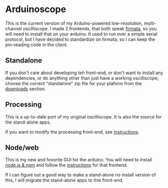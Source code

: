 # Arduinoscope

This is the current version of my Arduino-powered low-resolution, multi-channel oscilliscope. I made 2 frontends, that both speak [firmata](http://firmata.org/wiki/Download#Arduino.2FWiring), so you will need to install that on your arduino. It used to run over a simple serial protocol, but I have decided to standardize on firmata, so I can keep the pin-reading code in the client.

## Standalone

If you don't care about developing teh front-end, or don't want to install any dependencies, or do anything other than just have a working oscilliscope, choose the correct "standalone" zip file for your plaform from the [downloads](https://github.com/konsumer/arduinoscope/downloads) section.


## Processing

This is a up-to-date port of my original oscilliscope. It is also the source for the stand-alone apps.

If you want to modify the processing front-end, see [instructions](processing/).


## Node/web

This is my new and fovorite GUI for the arduino.  You will need to install [node.js & npm](http://nodejs.org/download/) and follow the [instructions](web/) for that frontend.

If I can figure out a good way to make a stand-alone no install version of this, I will migrate the stand-alone apps to this front-end.

